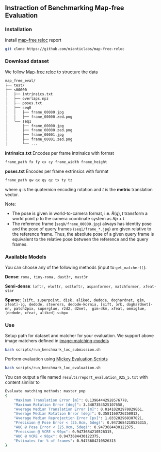 ## Instraction of Benchmarking Map-free Evaluation

### Installation
Install [map-free reloc](https://github.com/nianticlabs/map-free-reloc) report
```bash
git clone https://github.com/nianticlabs/map-free-reloc
```

### Download dataset
We follow [Map-free reloc](https://github.com/nianticlabs/map-free-reloc) to structure the data
```bash
map_free_eval/
├── test/
├── s00000
│   ├── intrinsics.txt
│   ├── overlaps.npz
│   ├── poses.txt
│   ├── seq0
│   │   ├── frame_00000.jpg
│   │   ├── frame_00000.zed.png
│   └── seq1
│       ├── frame_00000.jpg
│       ├── frame_00000.zed.png
│       ├── frame_00001.jpg
│       ├── frame_00001.zed.png
│       └── ...
```

**intrinsics.txt**
Encodes per frame intrinsics with format
```bash
frame_path fx fy cx cy frame_width frame_height
```

**poses.txt**
Encodes per frame extrinsics with format
```bash
frame_path qw qx qy qz tx ty tz
```
where $q$ is the quaternion encoding rotation and $t$ is the **metric** translation vector. 

Note:
- The pose is given in world-to-camera format, i.e. $R(q), t$ transform a world point $p$ to the camera coordinate system as $Rp + t$.
- The reference frame (`seq0/frame_00000.jpg`) always has identity pose and the pose of query frames (`seq1/frame_*.jpg`) are given relative to the reference frame. Thus, the absolute pose of a given query frame is equivalent to the relative pose between the reference and the query frames.

### Available Models
You can choose any of the following methods (input to `get_matcher()`):

**Dense**: ```roma, tiny-roma, dust3r, mast3r```

**Semi-dense**: ```loftr, eloftr, se2loftr, aspanformer, matchformer, xfeat-star```

**Sparse**: ```[sift, superpoint, disk, aliked, dedode, doghardnet, gim, xfeat]-lg, dedode, steerers, dedode-kornia, [sift, orb, doghardnet]-nn, patch2pix, superglue, r2d2, d2net,  gim-dkm, xfeat, omniglue, [dedode, xfeat, aliked]-subpx```


### Use
Setup path for dataset and matcher for your evaluation. We support above image matchers defined in [image-matching-models](https://github.com/gmberton/image-matching-models)
```bash
bash scripts/run_benchmark_loc_submission.sh
```
Perform evaluation using [Mickey Evaluation Scripts](https://github.com/nianticlabs/mickey)
```bash
bash scripts/run_benchmark_loc_evaluation.sh
```
You can output a file named ```results/report_evaluation_025_5.txt``` with content similar to
```bash
Evaluate matching methods: master_pnp
{
	"Maximum Translation Error [m]": 0.13964442928576778,
	"Maximum Rotation Error [deg]": 3.3407354525107658,
	"Average Median Translation Error [m]": 0.01410202978829861,
	"Average Median Rotation Error [deg]": 0.3581160726250012,
	"Average Median Reprojection Error [px]": 1.033202960307021,
	"Precision @ Pose Error < (25.0cm, 5deg)": 0.9473684210526315,
	"AUC @ Pose Error < (25.0cm, 5deg)": 0.9473684430122375,
	"Precision @ VCRE < 90px": 0.9473684210526315,
	"AUC @ VCRE < 90px": 0.9473684430122375,
	"Estimates for % of frames": 0.9473684210526315
}
```
